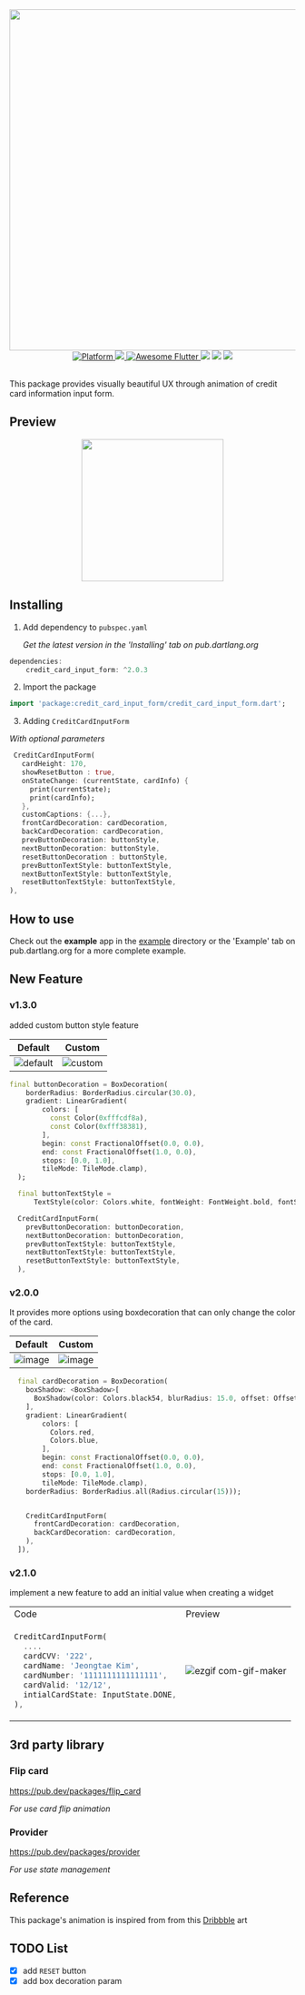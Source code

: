 
<div align="center">

<img src="https://user-images.githubusercontent.com/35194820/76590756-8c4ed180-6531-11ea-89f5-382a9553541e.png" width="600" >

</div>

<div align="center">
	<a href="https://flutter.io">
    <img src="https://img.shields.io/badge/Platform-Flutter-yellow.svg"
      alt="Platform" />
  </a>
  <a href="https://pub.dev/packages/credit_card_input_form">
   <img src="https://img.shields.io/badge/pub-v2.0.5-red" />

</a>
<a href="https://github.com/Solido/awesome-flutter">
   <img alt="Awesome Flutter" src="https://img.shields.io/badge/Awesome-Flutter-blue.svg?longCache=true&style=flat-square" />

</a>
   <img src="https://img.shields.io/github/forks/Origogi/Flutter-Credit-Card-Input-Form" >
<img src="https://img.shields.io/github/stars/Origogi/Flutter-Credit-Card-Input-Form" >
<img src="https://img.shields.io/github/license/Origogi/Flutter-Credit-Card-Input-Form" >

</div><br>

This package provides visually beautiful UX through animation of credit card information input form.

## Preview

<div align="center">

<img src="https://user-images.githubusercontent.com/35194820/82177030-5bb15c80-9913-11ea-83bf-d6bfdf858f04.gif" width="250" >

</div>

## Installing

1. Add dependency to `pubspec.yaml`

    *Get the latest version in the 'Installing' tab on pub.dartlang.org*
    
```dart
dependencies:
    credit_card_input_form: ^2.0.3
```

2. Import the package

```dart
import 'package:credit_card_input_form/credit_card_input_form.dart';
```

3. Adding `CreditCardInputForm`

*With optional parameters*
```dart
 CreditCardInputForm(
   cardHeight: 170,
   showResetButton : true,
   onStateChange: (currentState, cardInfo) {
     print(currentState);
     print(cardInfo);
   },
   customCaptions: {...}, 
   frontCardDecoration: cardDecoration,
   backCardDecoration: cardDecoration,
   prevButtonDecoration: buttonStyle,
   nextButtonDecoration: buttonStyle,
   resetButtonDecoration : buttonStyle,
   prevButtonTextStyle: buttonTextStyle,
   nextButtonTextStyle: buttonTextStyle,
   resetButtonTextStyle: buttonTextStyle,
),
```

## How to use

Check out the **example** app in the [example](example) directory or the 'Example' tab on pub.dartlang.org for a more complete example.

## New Feature

### v1.3.0

added custom button style feature

<div align="center">

|Default|Custom|
|------|---|
|![default](https://user-images.githubusercontent.com/35194820/89704240-1e49f180-d98d-11ea-9305-5938f0386251.PNG)|![custom](https://user-images.githubusercontent.com/35194820/89704237-1d18c480-d98d-11ea-9557-36a8519da301.PNG)|
</div>

~~~dart
final buttonDecoration = BoxDecoration(
    borderRadius: BorderRadius.circular(30.0),
    gradient: LinearGradient(
        colors: [
          const Color(0xfffcdf8a),
          const Color(0xfff38381),
        ],
        begin: const FractionalOffset(0.0, 0.0),
        end: const FractionalOffset(1.0, 0.0),
        stops: [0.0, 1.0],
        tileMode: TileMode.clamp),
  );

  final buttonTextStyle =
      TextStyle(color: Colors.white, fontWeight: FontWeight.bold, fontSize: 18);

  CreditCardInputForm(
    prevButtonDecoration: buttonDecoration,
    nextButtonDecoration: buttonDecoration,
    prevButtonTextStyle: buttonTextStyle,
    nextButtonTextStyle: buttonTextStyle,
    resetButtonTextStyle: buttonTextStyle,
  ),

~~~

### v2.0.0

It provides more options using boxdecoration that can only change the color of the card.

<div align="center">

|Default|Custom|
|------|---|
|![image](https://user-images.githubusercontent.com/35194820/89976756-434ba680-dca4-11ea-8297-ed7dccbfb6e6.png)|![image](https://user-images.githubusercontent.com/35194820/89976725-2b742280-dca4-11ea-8771-9e3bd9690ee0.png)|
</div>

~~~dart
  final cardDecoration = BoxDecoration(
    boxShadow: <BoxShadow>[
      BoxShadow(color: Colors.black54, blurRadius: 15.0, offset: Offset(0, 8))
    ],
    gradient: LinearGradient(
        colors: [
          Colors.red,
          Colors.blue,
        ],
        begin: const FractionalOffset(0.0, 0.0),
        end: const FractionalOffset(1.0, 0.0),
        stops: [0.0, 1.0],
        tileMode: TileMode.clamp),
    borderRadius: BorderRadius.all(Radius.circular(15)));


    CreditCardInputForm(
      frontCardDecoration: cardDecoration,
      backCardDecoration: cardDecoration,
    ),
  ]),
~~~

### v2.1.0

implement a new feature to add an initial value when creating a widget

<table>
<tr>
<td> Code </td> <td> Preview </td>
</tr>
<tr>
<td> 

~~~dart
CreditCardInputForm(
  ....
  cardCVV: '222',
  cardName: 'Jeongtae Kim',
  cardNumber: '1111111111111111',
  cardValid: '12/12',
  intialCardState: InputState.DONE,
),
~~~
</td>
<td>

![ezgif com-gif-maker](https://user-images.githubusercontent.com/35194820/96005684-a958d380-0e77-11eb-8b5e-f9dd889c875f.gif)


</td>
</tr>
</table>

## 3rd party library

### Flip card

https://pub.dev/packages/flip_card

*For use card flip animation*

### Provider

https://pub.dev/packages/provider

*For use state management*

## Reference

This package's animation is inspired from from this [Dribbble](https://dribbble.com/shots/6440077-Add-a-New-Credit-Card-alternate-flow
) art

## TODO List

- [x] add `RESET` button
- [x] add box decoration param
